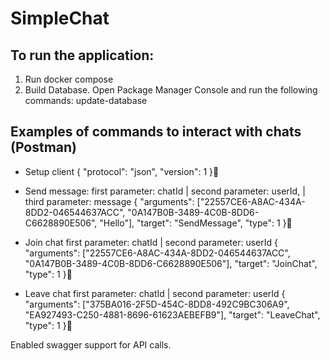 # SimpleChat

## To run the application:

1. Run docker compose
2. Build Database. Open Package Manager Console and run the following commands:
update-database

## Examples of commands to interact with chats (Postman)
- Setup client
{
  "protocol": "json",
  "version": 1
}

- Send message:
first parameter: chatId | second parameter: userId, | third parameter: message
{
    "arguments": ["22557CE6-A8AC-434A-8DD2-046544637ACC", "0A147B0B-3489-4C0B-8DD6-C6628890E506", "Hello"],
    "target": "SendMessage",
    "type": 1
}

- Join chat
first parameter: chatId | second parameter: userId
{
   "arguments": ["22557CE6-A8AC-434A-8DD2-046544637ACC", "0A147B0B-3489-4C0B-8DD6-C6628890E506"],
   "target": "JoinChat",
   "type": 1
}

- Leave chat
first parameter: chatId | second parameter: userId
{
   "arguments": ["375BA016-2F5D-454C-8DD8-492C9BC306A9", "EA927493-C250-4881-8696-61623AEBEFB9"],
   "target": "LeaveChat",
   "type": 1
}

Enabled swagger support for API calls.
